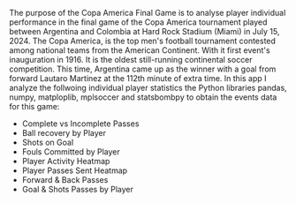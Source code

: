 The purpose of the Copa America Final Game is to analyse player individual performance in the final game of the Copa America tournament played between Argentina and Colombia at Hard Rock Stadium (Miami) in July 15, 2024. 
The Copa America, is the top men's football tournament contested among national teams from the American Continent. With it first event's inauguration in 1916. It is the oldest still-running continental soccer competition. This time, Argentina came up as the winner with a goal from forward Lautaro Martinez at the 112th minute of extra time. 
In this app I analyze the follwoing individual player statistics the Python libraries pandas, numpy, matploplib, mplsoccer and statsbombpy to obtain the events data for this game:
* Complete vs Incomplete Passes
* Ball recovery by Player
* Shots on Goal
* Fouls Committed by Player
* Player Activity Heatmap
* Player Passes Sent Heatmap
* Forward & Back Passes
* Goal & Shots Passes by Player

